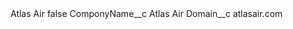 <?xml version="1.0" encoding="UTF-8"?>
<CustomMetadata xmlns="http://soap.sforce.com/2006/04/metadata" xmlns:xsi="http://www.w3.org/2001/XMLSchema-instance" xmlns:xsd="http://www.w3.org/2001/XMLSchema">
    <label>Atlas Air</label>
    <protected>false</protected>
    <values>
        <field>ComponyName__c</field>
        <value xsi:type="xsd:string">Atlas Air</value>
    </values>
    <values>
        <field>Domain__c</field>
        <value xsi:type="xsd:string">atlasair.com</value>
    </values>
</CustomMetadata>
